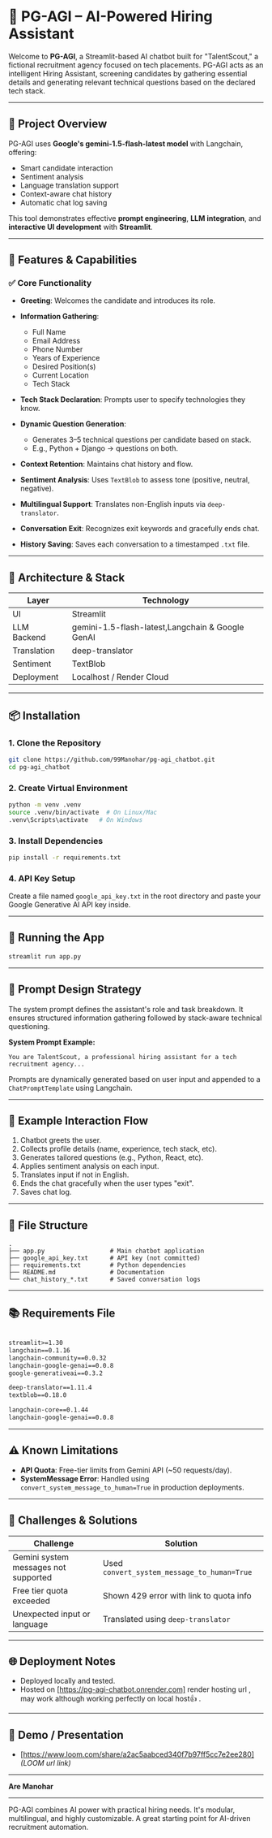 # 🤖 PG-AGI – AI-Powered Hiring Assistant

Welcome to **PG-AGI**, a Streamlit-based AI chatbot built for "TalentScout," a fictional recruitment agency focused on tech placements. PG-AGI acts as an intelligent Hiring Assistant, screening candidates by gathering essential details and generating relevant technical questions based on the declared tech stack.

---

## 📘 Project Overview

PG-AGI uses **Google's gemini-1.5-flash-latest model** with Langchain, offering:

* Smart candidate interaction
* Sentiment analysis
* Language translation support
* Context-aware chat history
* Automatic chat log saving

This tool demonstrates effective **prompt engineering**, **LLM integration**, and **interactive UI development** with **Streamlit**.

---

## 🎯 Features & Capabilities

### ✅ Core Functionality

* **Greeting**: Welcomes the candidate and introduces its role.
* **Information Gathering**:

  * Full Name
  * Email Address
  * Phone Number
  * Years of Experience
  * Desired Position(s)
  * Current Location
  * Tech Stack
* **Tech Stack Declaration**: Prompts user to specify technologies they know.
* **Dynamic Question Generation**:

  * Generates 3–5 technical questions per candidate based on stack.
  * E.g., Python + Django → questions on both.
* **Context Retention**: Maintains chat history and flow.
* **Sentiment Analysis**: Uses `TextBlob` to assess tone (positive, neutral, negative).
* **Multilingual Support**: Translates non-English inputs via `deep-translator`.
* **Conversation Exit**: Recognizes exit keywords and gracefully ends chat.
* **History Saving**: Saves each conversation to a timestamped `.txt` file.

---

## 🧱 Architecture & Stack

| Layer       | Technology                                      |
| ----------- | ------------------------------------------------|
| UI          | Streamlit                                       |
| LLM Backend |gemini-1.5-flash-latest,Langchain & Google GenAI |
| Translation | deep-translator                                 |
| Sentiment   | TextBlob                                        |
| Deployment  | Localhost / Render Cloud                        |

---

## 📦 Installation

### 1. Clone the Repository

```bash
git clone https://github.com/99Manohar/pg-agi_chatbot.git
cd pg-agi_chatbot

```

### 2. Create Virtual Environment

```bash
python -m venv .venv
source .venv/bin/activate  # On Linux/Mac
.venv\Scripts\activate   # On Windows
```

### 3. Install Dependencies

```bash
pip install -r requirements.txt
```

### 4. API Key Setup

Create a file named `google_api_key.txt` in the root directory and paste your Google Generative AI API key inside.

---

## 🚀 Running the App

```bash
streamlit run app.py
```

---

## 🧠 Prompt Design Strategy

The system prompt defines the assistant's role and task breakdown. It ensures structured information gathering followed by stack-aware technical questioning.

**System Prompt Example:**

```
You are TalentScout, a professional hiring assistant for a tech recruitment agency...
```

Prompts are dynamically generated based on user input and appended to a `ChatPromptTemplate` using Langchain.

---

## 💬 Example Interaction Flow

1. Chatbot greets the user.
2. Collects profile details (name, experience, tech stack, etc).
3. Generates tailored questions (e.g., Python, React, etc).
4. Applies sentiment analysis on each input.
5. Translates input if not in English.
6. Ends the chat gracefully when the user types "exit".
7. Saves chat log.

---

## 📁 File Structure

```
.
├── app.py                  # Main chatbot application
├── google_api_key.txt      # API key (not committed)
├── requirements.txt        # Python dependencies
├── README.md               # Documentation
└── chat_history_*.txt      # Saved conversation logs
```

---

## 📚 Requirements File

```txt

streamlit>=1.30
langchain==0.1.16
langchain-community==0.0.32
langchain-google-genai==0.0.8
google-generativeai==0.3.2

deep-translator==1.11.4
textblob==0.18.0

langchain-core==0.1.44
langchain-google-genai==0.0.8
```

---

## ⚠️ Known Limitations

* **API Quota**: Free-tier limits from Gemini API (\~50 requests/day). 
* **SystemMessage Error**: Handled using `convert_system_message_to_human=True` in production deployments.

---

## 🧩 Challenges & Solutions

| Challenge                            | Solution                                    |
| ------------------------------------ | ------------------------------------------- |
| Gemini system messages not supported | Used `convert_system_message_to_human=True` |
| Free tier quota exceeded             | Shown 429 error with link to quota info     |
| Unexpected input or language         | Translated using `deep-translator`          |


---

## 🌐 Deployment Notes

* Deployed locally and tested.
* Hosted on [https://pg-agi-chatbot.onrender.com] render hosting url , may work although working perfectly  on local host👍 .
  

---

## 🎥 Demo / Presentation

* [https://www.loom.com/share/a2ac5aabced340f7b97ff5cc7e2ee280] *(LOOM url link)*


---


**Are Manohar**

---

PG-AGI combines AI power with practical hiring needs. It's modular, multilingual, and highly customizable. A great starting point for AI-driven recruitment automation.
